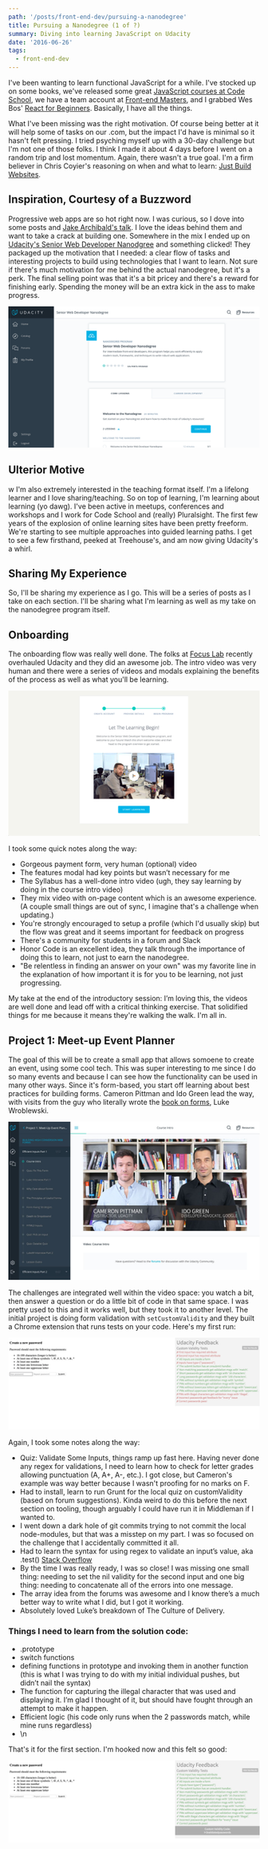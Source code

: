 ```yaml
---
path: '/posts/front-end-dev/pursuing-a-nanodegree'
title: Pursuing a Nanodegree (1 of ?)
summary: Diving into learning JavaScript on Udacity
date: '2016-06-26'
tags:
  - front-end-dev
---
```


I've been wanting to learn functional JavaScript for a while. I've stocked up on some books, we've released some great [JavaScript courses at Code School](https://codeschool.com/paths/javascript), we have a team account at [Front-end Masters](https://frontendmasters.com), and I grabbed Wes Bos' [React for Beginners](https://reactforbeginners.com). Basically, I have all the things.

What I've been missing was the right motivation. Of course being better at it will help some of tasks on our .com, but the impact I'd have is minimal so it hasn't felt pressing. I tried psyching myself up with a 30-day challenge but I'm not one of those folks. I think I made it about 4 days before I went on a random trip and lost momentum. Again, there wasn't a true goal. I'm a firm believer in Chris Coyier's reasoning on when and what to learn: [Just Build Websites](http://justbuildwebsites.com).

## Inspiration, Courtesy of a Buzzword

Progressive web apps are so hot right now. I was curious, so I dove into some posts and [Jake Archibald's talk](https://www.youtube.com/watch?v=cmGr0RszHc8). I love the ideas behind them and want to take a crack at building one. Somewhere in the mix I ended up on [Udacity's Senior Web Developer Nanodgree](https://www.udacity.com/course/senior-web-developer-nanodegree--nd802#) and something clicked! They packaged up the motivation that I needed: a clear flow of tasks and interesting projects to build using technologies that I want to learn. Not sure if there's much motivation for me behind the actual nanodegree, but it's a perk. The final selling point was that it's a bit pricey and there's a reward for finishing early. Spending the money will be an extra kick in the ass to make progress.

![](./syllabus.png)

## Ulterior Motive
w
I'm also extremely interested in the teaching format itself. I'm a lifelong learner and I love sharing/teaching. So on top of learning, I'm learning about learning (yo dawg). I've been active in meetups, conferences and workshops and I work for Code School and (really) Pluralsight. The first few years of the explosion of online learning sites have been pretty freeform. We're starting to see multiple approaches into guided learning paths. I get to see a few firsthand, peeked at Treehouse's, and am now giving Udacity's a whirl.

## Sharing My Experience

So, I'll be sharing my experience as I go. This will be a series of posts as I take on each section. I'll be sharing what I'm learning as well as my take on the nanodegree program itself.

## Onboarding

The onboarding flow was really well done. The folks at [Focus Lab](http://focuslabllc.com/) recently overhauled Udacity and they did an awesome job. The intro video was very human and there were a series of videos and modals explaining the benefits of the process as well as what you'll be learning.

![](./video.png)

I took some quick notes along the way:

*   Gorgeous payment form, very human (optional) video
*   The features modal had key points but wasn’t necessary for me
*   The Syllabus has a well-done intro video (ugh, they say learning by doing in the course intro video)
*   They mix video with on-page content which is an awesome experience. (A couple small things are out of sync, I imagine that's a challenge when updating.)
*   You're strongly encouraged to setup a profile (which I'd usually skip) but the flow was great and it seems important for feedback on progress
*   There's a community for students in a forum and Slack
*   Honor Code is an excellent idea, they talk through the importance of doing this to learn, not just to earn the nanodegree.
*   "Be relentless in finding an answer on your own" was my favorite line in the explanation of how important it is for you to be learning, not just progressing.

My take at the end of the introductory session: I’m loving this, the videos are well done and lead off with a critical thinking exercise. That solidified things for me because it means they're walking the walk. I'm all in.

## Project 1: Meet-up Event Planner

The goal of this will be to create a small app that allows somoene to create an event, using some cool tech. This was super interesting to me since I do so many events and because I can see how the functionality can be used in many other ways. Since it's form-based, you start off learning about best practices for building forms. Cameron Pittman and Ido Green lead the way, with visits from the guy who literally wrote the [book on forms](http://www.lukew.com/resources/web_form_design.asp), Luke Wroblewski.

![](./cameron-ido.jpg)

The challenges are integrated well within the video space: you watch a bit, then answer a question or do a little bit of code in that same space. I was pretty used to this and it works well, but they took it to another level. The initial project is doing form validation with `setCustomValidity` and they built a Chrome extension that runs tests on your code. Here's my first run:

![](./extension.png)

Again, I took some notes along the way:

*   Quiz: Validate Some Inputs, things ramp up fast here. Having never done any regex for validations, I need to learn how to check for letter grades allowing punctuation (A, A+, A-, etc.). I got close, but Cameron's example was way better because I wasn't proofing for no marks on F.
*   Had to install, learn to run Grunt for the local quiz on customValidity (based on forum suggestions). Kinda weird to do this before the next section on tooling, though arguably I could have run it in Middleman if I wanted to.
*   I went down a dark hole of git commits trying to not commit the local node-modules, but that was a misstep on my part. I was so focused on the challenge that I accidentally committed it all.
*   Had to learn the syntax for using regex to validate an input’s value, aka .test() [Stack Overflow](http://stackoverflow.com/questions/6603015/check-whether-a-string-matches-a-regex)
*   By the time I was really ready, I was so close! I was missing one small thing: needing to set the nil validity for the second input and one big thing: needing to concatenate all of the errors into one message.
*   The array idea from the forums was awesome and I know there’s a much better way to write what I did, but I got it working.
*   Absolutely loved Luke’s breakdown of The Culture of Delivery.

### Things I need to learn from the solution code:

*   .prototype
*   switch functions
*   defining functions in prototype and invoking them in another function (this is what I was trying to do with my initial individual pushes, but didn’t nail the syntax)
*   The function for capturing the illegal character that was used and displaying it. I’m glad I thought of it, but should have fought through an attempt to make it happen.
*   Efficient logic (his code only runs when the 2 passwords match, while mine runs regardless)
*   \n

That's it for the first section. I'm hooked now and this felt so good:

![](./success-form.png)